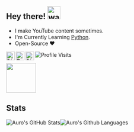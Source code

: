 ## Hey there! <img src= "https://cdn.discordapp.com/emojis/819139509613625354.gif?v=1" alt='wave' width="35px">

- I make YouTube content sometimes.
- I'm Currently Learning [Python](https://python.org).
- Open-Source ❤

<a href="https://discord.gg/QZwzAF9xDq">
  <img align="left" alt="Discord" width="23px" src="https://raw.githubusercontent.com/peterthehan/peterthehan/master/assets/discord.svg" />
</a>
<a href="https://twitter.com/Aurolytical">
  <img align="left" alt="Twitter" width="23px" src="https://raw.githubusercontent.com/peterthehan/peterthehan/master/assets/twitter.svg" />
</a>
<a href="https://bio.link/Aurolytical">
  <img align="left" alt="Bio.link" width="23px" src="https://discord.com/assets/516bf0fae97628e22a3a3ec810a8c4ba.svg" />
</a>

![Profile Visits](https://komarev.com/ghpvc/?username=Aurolytical&color=blue&label=Profile-Visits&width=26px)

<a href="https://discord.com/users/686993057656209426">
<img height="80px" src="https://discord.c99.nl/widget/theme-3/686993057656209426.png" />
</a>

## Stats

![Auro's GitHub Stats](https://github-readme-stats.vercel.app/api?username=Aurolytical&show_icons=true&theme=tokyonight)![Auro's Github Languages](https://github-readme-stats.vercel.app/api/top-langs/?username=Aurolytical&theme=tokyonight)
